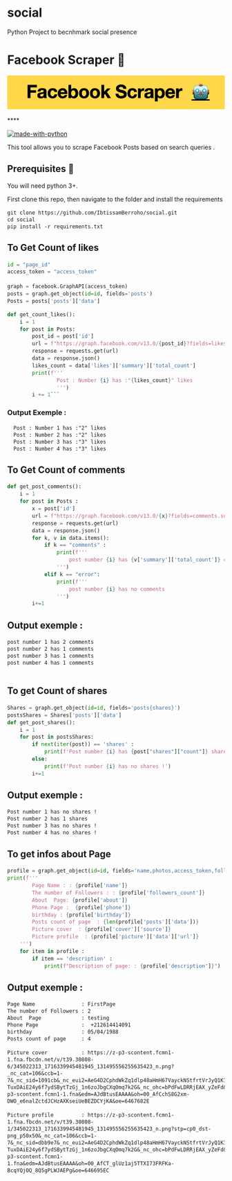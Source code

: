 # social
Python Project to becnhmark social presence

# Facebook Scraper 🤖

<p align="center">
<img src="header.png">
</p>****

[![made-with-python](https://img.shields.io/badge/Made%20with-Python-1f425f.svg)](https://www.python.org/)
 

This tool allows you to scrape Facebook Posts based on search queries .

## Prerequisites 🚀

You will need python 3+.

First clone this repo, then navigate to the folder and install the requirements

```
git clone https://github.com/IbtissamBerroho/social.git
cd social
pip install -r requirements.txt
```
## To Get Count of likes

```python
id = "page_id"
access_token = "access_token"

graph = facebook.GraphAPI(access_token)
posts = graph.get_object(id=id, fields='posts')
Posts = posts['posts']['data']
```

```python
def get_count_likes():
    i = 1
    for post in Posts:
        post_id = post['id']
        url = f"https://graph.facebook.com/v13.0/{post_id}?fields=likes.summary(total_count)&access_token={access_token}"
        response = requests.get(url)
        data = response.json()
        likes_count = data['likes']['summary']['total_count']
        print(f'''
                Post : Number {i} has :"{likes_count}" likes
                ''')
        i += 1```

```
### Output Exemple : 
```
  Post : Number 1 has :"2" likes
  Post : Number 2 has :"2" likes
  Post : Number 3 has :"3" likes
  Post : Number 4 has :"3" likes
```
## To Get Count of comments

```python
def get_post_comments():
    i = 1
    for post in Posts :
        x = post['id']
        url = f"https://graph.facebook.com/v13.0/{x}?fields=comments.summary(total_count)&access_token={access_token}"
        response = requests.get(url)
        data = response.json()
        for k, v in data.items():
            if k == "comments" :
                print(f'''
                    post number {i} has {v['summary']['total_count']} comments
                ''')
            elif k == "error":
                print(f'''
                    post number {i} has no comments
                ''')
        i+=1
```
## Output exemple : 
```
post number 1 has 2 comments
post number 2 has 1 comments
post number 3 has 1 comments
post number 4 has 1 comments
                
```
## To get Count of shares 

```python
Shares = graph.get_object(id=id, fields='posts{shares}')
postsShares = Shares['posts']['data']
def get_post_shares():
    i = 1
    for post in postsShares:
        if next(iter(post)) == 'shares' :
            print(f'Post number {i} has {post["shares"]["count"]} shares')
        else:
            print(f'Post number {i} has no shares !')
        i+=1
```
## Output exemple :

```
Post number 1 has no shares !
Post number 2 has 1 shares
Post number 3 has no shares !
Post number 4 has no shares !
```

## To get infos about Page 

```python
profile = graph.get_object(id=id, fields='name,photos,access_token,followers_count,about,description,posts,phone,birthday,albums,picture,cover')
print(f'''
        Page Name : : {profile['name']}
        The number of Followers : : {profile['followers_count']}
        About  Page: {profile['about']}
        Phone Page :  {profile['phone']}
        birthday : {profile['birthday']}
        Posts count of page  : {len(profile['posts']['data'])}
        Picture cover  : {profile['cover']['source']}
        Picture profile  : {profile['picture']['data']['url']}
    ''')
    for item in profile :
        if item == 'description' :
            print(f"Description of page: : {profile['description']}")
```

## Output exemple :
```
Page Name               : FirstPage
The number of Followers : 2
About  Page             : testing
Phone Page              :  +212614414091
birthday                : 05/04/1988
Posts count of page     : 4

Picture cover           : https://z-p3-scontent.fcmn1-1.fna.fbcdn.net/v/t39.30808-6/345022313_1716339945481945_131495556255635423_n.png?_nc_cat=106&ccb=1-7&_nc_sid=1091cb&_nc_eui2=AeG4D2CphdWkZq1dlp48aHmH67VayckNStfrtVrJyQ1K1-TuxDAiE24y6f7ydSBytTzGj_1n6zoJbgCXqOmq7k2G&_nc_ohc=bPdFwLDRRjEAX_yZeFd&_nc_zt=23&_nc_ht=z-p3-scontent.fcmn1-1.fna&edm=AJdBtusEAAAA&oh=00_AfCchS8G2xm-DWO_e6nalZctdJCHzAXKseiUeBEZDCYjKA&oe=6467682E

Picture profile         : https://z-p3-scontent.fcmn1-1.fna.fbcdn.net/v/t39.30808-1/345022313_1716339945481945_131495556255635423_n.png?stp=cp0_dst-png_p50x50&_nc_cat=106&ccb=1-7&_nc_sid=dbb9e7&_nc_eui2=AeG4D2CphdWkZq1dlp48aHmH67VayckNStfrtVrJyQ1K1-TuxDAiE24y6f7ydSBytTzGj_1n6zoJbgCXqOmq7k2G&_nc_ohc=bPdFwLDRRjEAX_yZeFd&_nc_ht=z-p3-scontent.fcmn1-1.fna&edm=AJdBtusEAAAA&oh=00_AfCT_glUz1aj5TTXI73FRFKa-BcqYQjOQ_8Q5gPLWJAEPg&oe=646695EC
```
